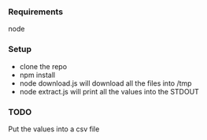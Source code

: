 ### Requirements

node

### Setup

- clone the repo
- npm install
- node download.js will download all the files into /tmp
- node extract.js will print all the values into the STDOUT

### TODO

Put the values into a csv file